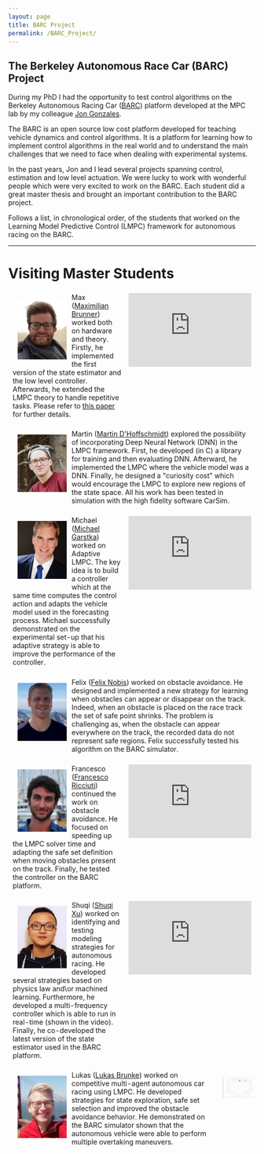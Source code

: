 ```yaml
---
layout: page
title: BARC Project
permalink: /BARC_Project/
---
```


## The Berkeley Autonomous Race Car (BARC) Project
During my PhD I had the opportunity to test control algorithms on the Berkeley Autonomous Racing Car ([BARC](http://www.barc-project.com/)) platform developed at the MPC lab by my colleague [Jon Gonzales](http://www.jonmgonzales.com/).

The BARC is an open source low cost platform developed for teaching vehicle dynamics and control algorithms. It is a platform for learning how to implement control algorithms in the real world and to understand the main challenges that we need to face when dealing with experimental systems.

In the past years, Jon and I lead several projects spanning control, estimation and low level actuation. We were lucky to work with wonderful people which were very excited to work on the BARC. Each student did a great master thesis and brought an important contribution to the BARC project.

Follows a list, in chronological order, of the students that worked on the Learning Model Predictive Control (LMPC) framework for autonomous racing on the BARC.

___

# Visiting Master Students

<table style="border: 1px solid transparent;">
<tbody>
<tr>
<td style="width: 500px; border: 1px solid transparent">
	<img align="left" src="/images/students/max.png" style="border: 10px solid transparent;" width="100"> 
	Max (<a href="https://www.linkedin.com/in/maximilian-brunner-847a89a6/">Maximilian Brunner</a>) worked both on hardware and theory. Firstly, he implemented the first version of the state estimator and the low level controller. Afterwards, he extended the LMPC theory to handle repetitive tasks. Please refer to 
	<a href="https://ieeexplore.ieee.org/abstract/document/8264027/">this paper</a> for further details.
</td>
<td style="width: 50px; border: 1px solid transparent" valign="top"> <iframe width="250" src="https://www.youtube.com/embed/4kHDv9senpE" frameborder="0" allow="accelerometer; autoplay; clipboard-write; encrypted-media; gyroscope; picture-in-picture" allowfullscreen></iframe> </td>
</tr>
</tbody>
</table>


<table style="border: 1px solid transparent;">
<tbody>
<tr>
<td style="width: 550px; border: 1px solid transparent">
	<img align="left" src="/images/students/martin.png" style="border: 10px solid transparent;" width="100"> 
	Martin (<a href="https://www.linkedin.com/in/martin-d-hoffschmidt-91b5a130/">Martin D'Hoffschmidt</a>) explored the possibility of incorporating Deep Neural Network (DNN) in the LMPC framework. First, he developed (in C) a library for training and then evaluating DNN. Afterward, he implemented the LMPC where the vehicle model was a DNN. Finally, he designed a "curiosity cost" which would encourage the LMPC to explore new regions of the state space. All his work has been tested in simulation with the high fidelity software CarSim.
</td>
</tr>
</tbody>
</table>


<table style="border: 1px solid transparent;">
<tbody>
<tr>
<td style="width: 500px; border: 1px solid transparent">
	<img align="left" src="/images/students/michael.png" style="border: 10px solid transparent;" width="100"> 
	Michael (<a href="https://www.linkedin.com/in/michaelgarstka/">Michael Garstka</a>) worked on Adaptive LMPC. The key idea is to build a controller which at the same time computes the control action and adapts the vehicle model used in the forecasting process. Michael successfully demonstrated on the experimental set-up that his adaptive strategy is able to improve the performance of the controller.
</td>
<td style="width: 50px; border: 1px solid transparent" valign="top"> <iframe width="250" src="https://www.youtube.com/embed/Z1q9PjCnIdY" frameborder="0" allow="accelerometer; autoplay; clipboard-write; encrypted-media; gyroscope; picture-in-picture" allowfullscreen></iframe> </td>
</tr>
</tbody>
</table>


<table style="border: 1px solid transparent;">
<tbody>
<tr>
<td style="width: 550px; border: 1px solid transparent">
	<img align="left" src="/images/students/felix.png" style="border: 10px solid transparent;" width="100"> 
	Felix (<a href="https://www.linkedin.com/in/felix-nobis-2ab79a113/">Felix Nobis</a>) worked on obstacle avoidance. He designed and implemented a new strategy for learning when obstacles can appear or disappear on the track. Indeed, when an obstacle is placed on the race track the set of safe point shrinks. The problem is challenging as,  when the obstacle can appear everywhere on the track, the recorded data do not represent safe regions. Felix successfully tested his algorithm on the BARC simulator.
</td>
</tr>
</tbody>
</table>

<table style="border: 1px solid transparent;">
<tbody>
<tr>
<td style="width: 500px; border: 1px solid transparent">
	<img align="left" src="/images/students/francesco.png" style="border: 10px solid transparent;" width="100"> 
	Francesco (<a href="https://www.linkedin.com/in/francesco-ricciuti-1a9839149/">Francesco Ricciuti</a>) continued the work on obstacle avoidance. He focused on speeding up the LMPC solver time and adapting the safe set definition when moving obstacles present on the track. Finally, he tested the controller on the BARC platform.
</td>
<td style="width: 50px; border: 1px solid transparent" valign="top"> <iframe width="250" src="https://www.youtube.com/embed/_ESVg0gt9bk" frameborder="0" allow="accelerometer; autoplay; clipboard-write; encrypted-media; gyroscope; picture-in-picture" allowfullscreen></iframe> </td>
</tr>
</tbody>
</table>


<table style="border: 1px solid transparent;">
<tbody>
<tr>
<td style="width: 500px; border: 1px solid transparent">
	<img align="left" src="/images/students/shuqi.jpg" style="border: 10px solid transparent;" width="100"> 
	Shuqi (<a href="https://www.linkedin.com/in/shuqi-xu-58879296/">Shuqi Xu</a>) worked on  identifying and testing modeling strategies for autonomous racing. He developed several strategies based on physics law and\or machined learning. Furthermore, he developed a multi-frequency controller which is able to run in real-time (shown in the video). Finally, he co-developed the latest version of the state estimator used in the BARC platform.
</td>
<td style="width: 50px; border: 1px solid transparent" valign="top"> <iframe width="250" src="https://www.youtube.com/embed/O61Pb5fMPkw" frameborder="0" allow="accelerometer; autoplay; clipboard-write; encrypted-media; gyroscope; picture-in-picture" allowfullscreen></iframe> </td>
</tr>
</tbody>
</table>

<table style="border: 1px solid transparent;">
<tbody>
<tr>
<td style="width: 400px; border: 1px solid transparent">
	<img align="left" src="/images/students/lukas.jpg" style="border: 10px solid transparent;" width="100"> 
	Lukas (<a href="https://www.linkedin.com/in/lukas-brunke-98898095/">Lukas Brunke</a>) worked on competitive multi-agent autonomous car racing using LMPC. He developed strategies for state exploration, safe set selection and improved the obstacle avoidance behavior. He demonstrated on the BARC simulator shown that the autonomous vehicle were able to perform multiple overtaking maneuvers.
</td>
<td style="width: 50; border: 1px solid transparent" valign="top"> <img align="left" src="/images/students/lukas_multi_vehicle.gif" style="border: 10px solid transparent;" width="600px">  </td>
</tr>
</tbody>
</table>
